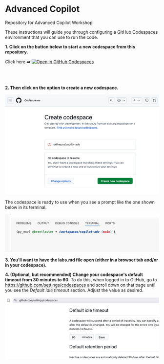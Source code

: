 # Advanced Copilot
Repository for Advanced Copilot Workshop 

These instructions will guide you through configuring a GitHub Codespaces environment that you can use to run the code. 

**1. Click on the button below to start a new codespace from this repository.**

Click here ➡️  [![Open in GitHub Codespaces](https://github.com/codespaces/badge.svg)](https://codespaces.new/skillrepos/copilot-adv?quickstart=1)

<br><br>

**2. Then click on the option to create a new codespace.**

![Creating new codespace from button](./images/ac1.png?raw=true "Creating new codespace from button")

The codespace is ready to use when you see a prompt like the one shown below in its terminal.

![Ready to use](./images/ac2.png?raw=true "Ready to use")

**3. You'll want to have the labs.md file open (either in a browser tab and/or in your codespace).**

**4. (Optional, but recommended) Change your codespace's default timeout from 30 minutes to 60.**
To do this, when logged in to GitHub, go to https://github.com/settings/codespaces and scroll down on that page until you see the *Default idle timeout* section. Adjust the value as desired.

![Changing codespace idle timeout value](./images/ac3.png?raw=true "Changing codespace idle timeout value")
